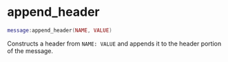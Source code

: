# append_header

```lua
message:append_header(NAME, VALUE)
```

Constructs a header from `NAME: VALUE` and appends it to the header portion of
the message.

